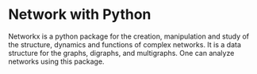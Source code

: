 # Network with Python
Networkx is a python package for the creation, manipulation and study of the structure, dynamics and functions of complex networks. It is a data structure for the graphs, digraphs, and multigraphs. One can analyze networks using this package.

